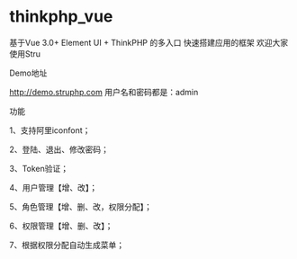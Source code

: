 # thinkphp_vue
基于Vue 3.0+ Element UI + ThinkPHP 的多入口 快速搭建应用的框架
欢迎大家使用Stru

Demo地址

http://demo.struphp.com       用户名和密码都是：admin


功能

1、支持阿里iconfont；

2、登陆、退出、修改密码；

3、Token验证；

4、用户管理【增、改】；

5、角色管理【增、删、改，权限分配】；

6、权限管理【增、删、改】；

7、根据权限分配自动生成菜单；
